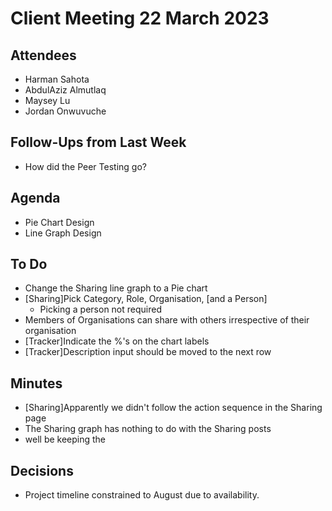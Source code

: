 # Client Meeting 22 March 2023

## Attendees

- Harman Sahota
- AbdulAziz Almutlaq
- Maysey Lu
- Jordan Onwuvuche

## Follow-Ups from Last Week

- How did the Peer Testing go?

## Agenda

- Pie Chart Design
- Line Graph Design

## To Do

- Change the Sharing line graph to a Pie chart
- [Sharing]Pick Category, Role, Organisation, [and a Person]
  - Picking a person not required
- Members of Organisations can share with others irrespective of their organisation
- [Tracker]Indicate the %'s on the chart labels
- [Tracker]Description input should be moved to the next row

## Minutes

- [Sharing]Apparently we didn't follow the action sequence in the Sharing page
- The Sharing graph has nothing to do with the Sharing posts
- well be keeping the

## Decisions

- Project timeline constrained to August due to availability.
